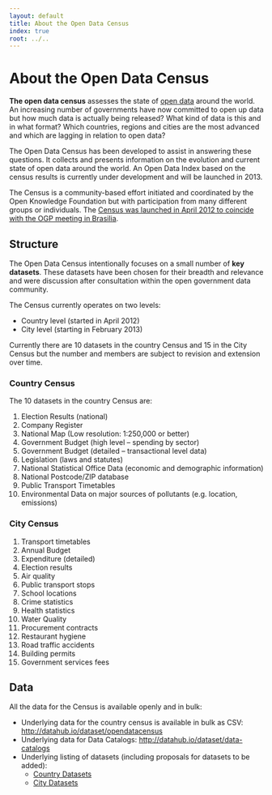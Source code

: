 ```yaml
---
layout: default
title: About the Open Data Census
index: true
root: ../..
--- 
```


<div class="page-header">
  <h1>About the Open Data Census</h1>
</div>

**The open data census** assesses the state of <a href="http://okfn.org/opendata/">open data</a> around the world. An increasing number of governments have now committed to open up data but how much data is actually being released? What kind of data is this and in what format? Which countries, regions and cities are the most advanced and which are lagging in relation to open data?

The Open Data Census has been developed to assist in answering these questions. It collects and presents information on the evolution and current state of open data around the world. An Open Data Index based on the census results is currently under development and will be launched in 2013.

The Census is a community-based effort initiated and coordinated by the Open Knowledge Foundation but with participation from many different groups or individuals. The [Census was launched in April 2012 to coincide with the OGP meeting in Brasilia](http://blog.okfn.org/2012/04/17/launching-the-open-data-census-2012/).

## Structure

The Open Data Census intentionally focuses on a small number of **key datasets**. These datasets have been chosen for their breadth and relevance and were discussion after consultation within the open government data community.

The Census currently operates on two levels:

* Country level (started in April 2012)
* City level (starting in February 2013)

Currently there are 10 datasets in the country Census and 15 in the City Census but the number and members are subject to revision and extension over time.

<a name="country" id="country"> </a>

### Country Census

The 10 datasets in the country Census are:

1. Election Results (national)
2. Company Register
3. National Map (Low resolution: 1:250,000 or better)
4. Government Budget (high level – spending by sector)
5. Government Budget (detailed – transactional level data)
6. Legislation (laws and statutes)
7. National Statistical Office Data (economic and demographic information)
8. National Postcode/ZIP database
9. Public Transport Timetables
10. Environmental Data on major sources of pollutants (e.g. location, emissions)

### City Census

1. Transport timetables
2. Annual Budget
3. Expenditure (detailed)
4. Election results
5. Air quality
6. Public transport stops
7. School locations
8. Crime statistics
9. Health statistics
10. Water Quality
11. Procurement contracts
12. Restaurant hygiene
13. Road traffic accidents
14. Building permits
15. Government services fees

<a name="data" id="data"> </a>

## Data

All the data for the Census is available openly and in bulk:

* Underlying data for the country census is available in bulk as CSV: <http://datahub.io/dataset/opendatacensus>
* Underlying data for Data Catalogs: <http://datahub.io/dataset/data-catalogs>
* Underlying listing of datasets (including proposals for datasets to be added):
  * [Country Datasets](https://docs.google.com/a/okfn.org/spreadsheet/ccc?key=0Aon3JiuouxLUdEVHQ0c4RGlRWm9Gak54NGV0UlpfOGc#gid=0)
  * [City Datasets](https://docs.google.com/a/okfn.org/spreadsheet/ccc?key=0Aon3JiuouxLUdEVHQ0c4RGlRWm9Gak54NGV0UlpfOGc#gid=0)

